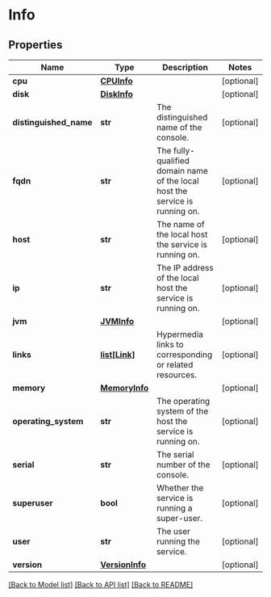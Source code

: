 # Info

## Properties
Name | Type | Description | Notes
------------ | ------------- | ------------- | -------------
**cpu** | [**CPUInfo**](CPUInfo.md) |  | [optional] 
**disk** | [**DiskInfo**](DiskInfo.md) |  | [optional] 
**distinguished_name** | **str** | The distinguished name of the console. | [optional] 
**fqdn** | **str** | The fully-qualified domain name of the local host the service is running on. | [optional] 
**host** | **str** | The name of the local host the service is running on. | [optional] 
**ip** | **str** | The IP address of the local host the service is running on. | [optional] 
**jvm** | [**JVMInfo**](JVMInfo.md) |  | [optional] 
**links** | [**list[Link]**](Link.md) | Hypermedia links to corresponding or related resources. | [optional] 
**memory** | [**MemoryInfo**](MemoryInfo.md) |  | [optional] 
**operating_system** | **str** | The operating system of the host the service is running on. | [optional] 
**serial** | **str** | The serial number of the console. | [optional] 
**superuser** | **bool** | Whether the service is running a super-user. | [optional] 
**user** | **str** | The user running the service. | [optional] 
**version** | [**VersionInfo**](VersionInfo.md) |  | [optional] 

[[Back to Model list]](../README.md#documentation-for-models) [[Back to API list]](../README.md#documentation-for-api-endpoints) [[Back to README]](../README.md)

